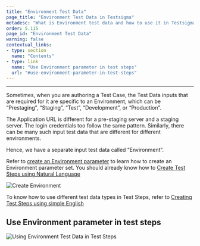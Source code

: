 ```yaml
---
title: "Environment Test Data"
page_title: "Environment Test Data in Testsigma"
metadesc: "What is Environment test data and how to use it in Testsigma"
order: 5.115
page_id: "Environment Test Data"
warning: false
contextual_links:
- type: section
  name: "Contents"
- type: link
  name: "Use Environment parameter in test steps"
  url: "#use-environment-parameter-in-test-steps"
---
```

---

Sometimes, when you are authoring a Test Case, the Test Data inputs that are required for it are specific to an Environment, which can be “Prestaging”, “Staging”, “Test”, “Development”, or “Production”.

The Application URL is different for a pre-staging server and a staging server. The login credentials too follow the same pattern. Similarly, there can be many such input test data that are different for different environments.

Hence, we have a separate input test data called “Environment”. 

Refer to [create an Environment parameter](https://testsigma.com/docs/test-data/create-environment-data/) to learn how to create an Environment parameter set. You should already know how to [Create Test Steps using Natural Language](https://testsigma.com/docs/test-cases/create-steps-nl/overview/)

![Create Environment](https://docs.testsigma.com/images/environment/create-environment.gif)

To know how to use different test data types in Test Steps, refer to [Creating Test Steps using simple English](https://testsigma.com/docs/test-cases/step-types/natural-language/)

## **Use Environment parameter in test steps**

![Using Environment Test Data in Test Steps](https://docs.testsigma.com/images/environment/environment-testdata-usage-test-steps-gif.gif)



